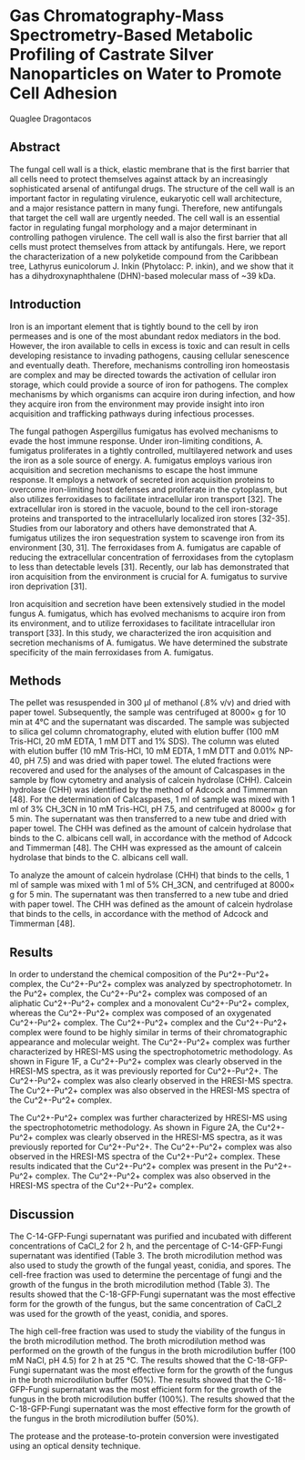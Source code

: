# Gas Chromatography-Mass Spectrometry-Based Metabolic Profiling of Castrate Silver Nanoparticles on Water to Promote Cell Adhesion
Quaglee Dragontacos


## Abstract
The fungal cell wall is a thick, elastic membrane that is the first barrier that all cells need to protect themselves against attack by an increasingly sophisticated arsenal of antifungal drugs. The structure of the cell wall is an important factor in regulating virulence, eukaryotic cell wall architecture, and a major resistance pattern in many fungi. Therefore, new antifungals that target the cell wall are urgently needed. The cell wall is an essential factor in regulating fungal morphology and a major determinant in controlling pathogen virulence. The cell wall is also the first barrier that all cells must protect themselves from attack by antifungals. Here, we report the characterization of a new polyketide compound from the Caribbean tree, Lathyrus eunicolorum J. Inkin (Phytolacc: P. inkin), and we show that it has a dihydroxynaphthalene (DHN)-based molecular mass of ~39 kDa.


## Introduction

Iron is an important element that is tightly bound to the cell by iron permeases and is one of the most abundant redox mediators in the bod. However, the iron available to cells in excess is toxic and can result in cells developing resistance to invading pathogens, causing cellular senescence and eventually death. Therefore, mechanisms controlling iron homeostasis are complex and may be directed towards the activation of cellular iron storage, which could provide a source of iron for pathogens. The complex mechanisms by which organisms can acquire iron during infection, and how they acquire iron from the environment may provide insight into iron acquisition and trafficking pathways during infectious processes.

The fungal pathogen Aspergillus fumigatus has evolved mechanisms to evade the host immune response. Under iron-limiting conditions, A. fumigatus proliferates in a tightly controlled, multilayered network and uses the iron as a sole source of energy. A. fumigatus employs various iron acquisition and secretion mechanisms to escape the host immune response. It employs a network of secreted iron acquisition proteins to overcome iron-limiting host defenses and proliferate in the cytoplasm, but also utilizes ferroxidases to facilitate intracellular iron transport [32]. The extracellular iron is stored in the vacuole, bound to the cell iron-storage proteins and transported to the intracellularly localized iron stores [32-35]. Studies from our laboratory and others have demonstrated that A. fumigatus utilizes the iron sequestration system to scavenge iron from its environment [30, 31]. The ferroxidases from A. fumigatus are capable of reducing the extracellular concentration of ferroxidases from the cytoplasm to less than detectable levels [31]. Recently, our lab has demonstrated that iron acquisition from the environment is crucial for A. fumigatus to survive iron deprivation [31].

Iron acquisition and secretion have been extensively studied in the model fungus A. fumigatus, which has evolved mechanisms to acquire iron from its environment, and to utilize ferroxidases to facilitate intracellular iron transport [33]. In this study, we characterized the iron acquisition and secretion mechanisms of A. fumigatus. We have determined the substrate specificity of the main ferroxidases from A. fumigatus.


## Methods
The pellet was resuspended in 300 µl of methanol (.8% v/v) and dried with paper towel. Subsequently, the sample was centrifuged at 8000× g for 10 min at 4°C and the supernatant was discarded. The sample was subjected to silica gel column chromatography, eluted with elution buffer (100 mM Tris-HCl, 20 mM EDTA, 1 mM DTT and 1% SDS). The column was eluted with elution buffer (10 mM Tris-HCl, 10 mM EDTA, 1 mM DTT and 0.01% NP-40, pH 7.5) and was dried with paper towel. The eluted fractions were recovered and used for the analyses of the amount of Calcaspases in the sample by flow cytometry and analysis of calcein hydrolase (CHH). Calcein hydrolase (CHH) was identified by the method of Adcock and Timmerman [48]. For the determination of Calcaspases, 1 ml of sample was mixed with 1 ml of 3% CH_3CN in 10 mM Tris-HCl, pH 7.5, and centrifuged at 8000× g for 5 min. The supernatant was then transferred to a new tube and dried with paper towel. The CHH was defined as the amount of calcein hydrolase that binds to the C. albicans cell wall, in accordance with the method of Adcock and Timmerman [48]. The CHH was expressed as the amount of calcein hydrolase that binds to the C. albicans cell wall.

To analyze the amount of calcein hydrolase (CHH) that binds to the cells, 1 ml of sample was mixed with 1 ml of 5% CH_3CN, and centrifuged at 8000× g for 5 min. The supernatant was then transferred to a new tube and dried with paper towel. The CHH was defined as the amount of calcein hydrolase that binds to the cells, in accordance with the method of Adcock and Timmerman [48].


## Results

In order to understand the chemical composition of the Pu^2+-Pu^2+ complex, the Cu^2+-Pu^2+ complex was analyzed by spectrophotometr. In the Pu^2+ complex, the Cu^2+-Pu^2+ complex was composed of an aliphatic Cu^2+-Pu^2+ complex and a monovalent Cu^2+-Pu^2+ complex, whereas the Cu^2+-Pu^2+ complex was composed of an oxygenated Cu^2+-Pu^2+ complex. The Cu^2+-Pu^2+ complex and the Cu^2+-Pu^2+ complex were found to be highly similar in terms of their chromatographic appearance and molecular weight. The Cu^2+-Pu^2+ complex was further characterized by HRESI-MS using the spectrophotometric methodology. As shown in Figure 1F, a Cu^2+-Pu^2+ complex was clearly observed in the HRESI-MS spectra, as it was previously reported for Cu^2+-Pu^2+. The Cu^2+-Pu^2+ complex was also clearly observed in the HRESI-MS spectra. The Cu^2+-Pu^2+ complex was also observed in the HRESI-MS spectra of the Cu^2+-Pu^2+ complex.

The Cu^2+-Pu^2+ complex was further characterized by HRESI-MS using the spectrophotometric methodology. As shown in Figure 2A, the Cu^2+-Pu^2+ complex was clearly observed in the HRESI-MS spectra, as it was previously reported for Cu^2+-Pu^2+. The Cu^2+-Pu^2+ complex was also observed in the HRESI-MS spectra of the Cu^2+-Pu^2+ complex. These results indicated that the Cu^2+-Pu^2+ complex was present in the Pu^2+-Pu^2+ complex. The Cu^2+-Pu^2+ complex was also observed in the HRESI-MS spectra of the Cu^2+-Pu^2+ complex.


## Discussion
The C-14-GFP-Fungi supernatant was purified and incubated with different concentrations of CaCl_2 for 2 h, and the percentage of C-14-GFP-Fungi supernatant was identified (Table 3. The broth microdilution method was also used to study the growth of the fungal yeast, conidia, and spores. The cell-free fraction was used to determine the percentage of fungi and the growth of the fungus in the broth microdilution method (Table 3). The results showed that the C-18-GFP-Fungi supernatant was the most effective form for the growth of the fungus, but the same concentration of CaCl_2 was used for the growth of the yeast, conidia, and spores.

The high cell-free fraction was used to study the viability of the fungus in the broth microdilution method. The broth microdilution method was performed on the growth of the fungus in the broth microdilution buffer (100 mM NaCl, pH 4.5) for 2 h at 25 °C. The results showed that the C-18-GFP-Fungi supernatant was the most effective form for the growth of the fungus in the broth microdilution buffer (50%). The results showed that the C-18-GFP-Fungi supernatant was the most efficient form for the growth of the fungus in the broth microdilution buffer (100%). The results showed that the C-18-GFP-Fungi supernatant was the most effective form for the growth of the fungus in the broth microdilution buffer (50%).

The protease and the protease-to-protein conversion were investigated using an optical density technique.
